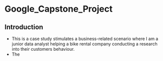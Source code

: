# Google_Capstone_Project

## Introduction
 - This is a case study stimulates a business-related scenario where I am a junior data analyst helping a bike rental company conducting a research into their customers behaviour.
 - The 

